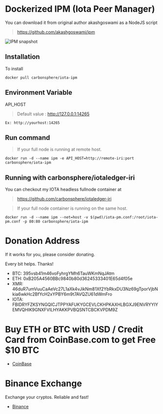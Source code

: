 # Dockerized IPM (Iota Peer Manager)

You can download it from original author akashgoswami as a NodeJS script

> https://github.com/akashgoswami/ipm

![IPM snapshot](https://github.com/akashgoswami/ipm/blob/master/public/img/ipm.jpg)


## Installation

To install 

```
docker pull carbonsphere/iota-ipm
```

## Environment Variable 

API_HOST

> Default value :  http://127.0.0.1:14265

```
Ex: http://yourhost:14265
```

## Run command

> If your full node is running at remote host.

```
docker run -d --name ipm -e API_HOST=http://remote-iri:port carbonsphere/iota-ipm
```

## Running with carbonsphere/iotaledger-iri

You can checkout my IOTA headless fullnode container at

> https://github.com/carbonsphere/iotaledger-iri

> If your full node container is running on the same host.

```
docker run -d --name ipm --net=host -v $(pwd)/iota-pm.conf:/root/iota-pm.conf -p 80:80 carbonsphere/iota-ipm
```


# Donation Address

If it works for you, please consider donating.

Every bit helps. Thanks!

- BTC: 395vsb41m46voFyhrgYMh6TauWKmNqJAtm
- ETH: 0xB205A4560BBc9840b80d36245333401E65d4f05e
- XMR: 46duR7umVuuCaAeVc27L1aXk4vJikNm81Xf2YbRkxDU3Nz69gTporVjbNkia6wkHc2BfYcH2xYPBY6m9t7AVQZU61dWmFro
- IOTA: FBIDRYFZKSYNGQICJTPPYAFUKYGCEVLCKHPKAXHLBGXJ9ENVRYYIYEMVQHIK9GNXFVILHYAKKPVBQSNTCBCKVPDM9Z

# Buy ETH or BTC with USD / Credit Card from CoinBase.com to get Free $10 BTC

- [CoinBase](https://www.coinbase.com/join/59fd2b2af2e50b01171a4ae6)

# Binance Exchange

Exchange your cryptos. Reliable and fast!

- [Binance](https://www.binance.com/?ref=11217913)
